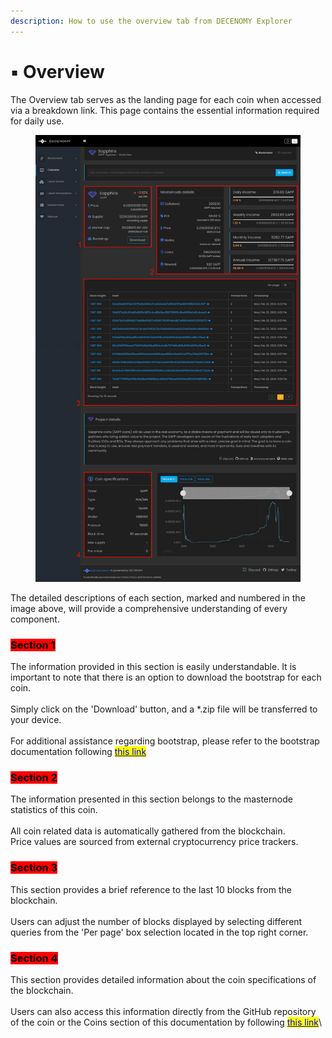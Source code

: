 ```yaml
---
description: How to use the overview tab from DECENOMY Explorer
---
```


# ▪ Overview

The Overview tab serves as the landing page for each coin when accessed via a breakdown link. This page contains the essential information required for daily use.

<figure><img src="../../.gitbook/assets/Explorer Overview_v1.jpg" alt=""><figcaption></figcaption></figure>

The detailed descriptions of each section, marked and numbered in the image above, will provide a comprehensive understanding of every component.



### <mark style="background-color:red;">**Section 1**</mark>

The information provided in this section is easily understandable. It is important to note that there is an option to download the bootstrap for each coin.\
\
Simply click on the 'Download' button, and a \*.zip file will be transferred to your device.\
\
For additional assistance regarding bootstrap, please refer to the bootstrap documentation following [<mark style="color:blue;">this link</mark>](../wallet/how-to-synchronize-the-wallet-with-a-bootstrap.md)

### <mark style="background-color:red;">Section 2</mark>

The information presented in this section belongs to the masternode statistics of this coin.\
\
All coin related data is automatically gathered from the blockchain.\
Price values are sourced from external cryptocurrency price trackers.

### <mark style="background-color:red;">Section 3</mark>

This section provides a brief reference to the last 10 blocks from the blockchain.\
\
Users can adjust the number of blocks displayed by selecting different queries from the 'Per page' box selection located in the top right corner.

### <mark style="background-color:red;">Section 4</mark>

This section provides detailed information about the coin specifications of the blockchain.\
\
Users can also access this information directly from the GitHub repository of the coin or the Coins section of this documentation by following [<mark style="color:blue;">this link</mark>](https://app.gitbook.com/o/-MiHp-KHheyHIlVQn3UX/s/-MiHm486VotxVq44a\_Jg/\~/changes/171/coins)\
